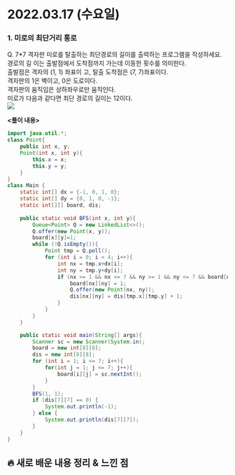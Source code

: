 # 2022.03.17 (수요일)
### **1. 미로의 최단거리 통로**

Q. 7*7 격자판 미로를 탈출하는 최단경로의 길이를 출력하는 프로그램을 작성하세요.   
   경로의 길 이는 출발점에서 도착점까지 가는데 이동한 횟수를 의미한다.   
   출발점은 격자의 (1, 1) 좌표이 고, 탈출 도착점은 (7, 7)좌표이다.   
   격자판의 1은 벽이고, 0은 도로이다.   
   격자판의 움직임은 상하좌우로만 움직인다.   
   미로가 다음과 같다면 최단 경로의 길이는 12이다.   
![](https://user-images.githubusercontent.com/94853413/158619673-352b26cf-f188-419e-abcf-5be56b032148.png)    


**<풀이 내용>**
```java
import java.util.*;
class Point{
    public int x, y;
    Point(int x, int y){
        this.x = x;
        this.y = y;
    }
}
class Main {
    static int[] dx = {-1, 0, 1, 0};
    static int[] dy = {0, 1, 0, -1};
    static int[][] board, dis;
    
    public static void BFS(int x, int y){
        Queue<Point> Q = new LinkedList<>();
        Q.offer(new Point(x, y));
        board[x][y]=1;
        while (!Q.isEmpty()){
            Point tmp = Q.poll();
            for (int i = 0; i < 4; i++){
                int nx = tmp.x+dx[i];
                int ny = tmp.y+dy[i];
                if (nx >= 1 && nx <= 7 && ny >= 1 && ny <= 7 && board[nx][ny] == 0){
                    board[nx][ny] = 1;
                    Q.offer(new Point(nx, ny));
                    dis[nx][ny] = dis[tmp.x][tmp.y] + 1;
                }
            }
        }
    }

    public static void main(String[] args){
        Scanner sc = new Scanner(System.in);
        board = new int[8][8];
        dis = new int[8][8];
        for (int i = 1; i <= 7; i++){
            for(int j = 1; j <= 7; j++){
                board[i][j] = sc.nextInt();
            }
        }
        BFS(1, 1);
        if (dis[7][7] == 0) {
            System.out.println(-1);
        } else {
            System.out.println(dis[7][7]);
        }
    }
}
```


##  **🔥 새로 배운 내용 정리 & 느낀 점**